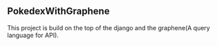 ## **PokedexWithGraphene**
This project is build on the top of the django and the graphene(A query language for API).